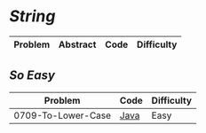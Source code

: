 # *String*

|Problem|Abstract|Code|Difficulty|
| --- | --- | --- | --- |

## *So Easy*
|Problem|Code|Difficulty|
| --- | --- | --- |
|0709-To-Lower-Case|[Java](../LeetCode/Java/0709-To-Lower-Case/src)|Easy|